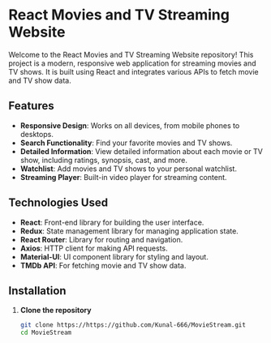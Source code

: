 # React Movies and TV Streaming Website

Welcome to the React Movies and TV Streaming Website repository! This project is a modern, responsive web application for streaming movies and TV shows. It is built using React and integrates various APIs to fetch movie and TV show data.

## Features

- **Responsive Design**: Works on all devices, from mobile phones to desktops.
- **Search Functionality**: Find your favorite movies and TV shows.
- **Detailed Information**: View detailed information about each movie or TV show, including ratings, synopsis, cast, and more.
- **Watchlist**: Add movies and TV shows to your personal watchlist.
- **Streaming Player**: Built-in video player for streaming content.

## Technologies Used

- **React**: Front-end library for building the user interface.
- **Redux**: State management library for managing application state.
- **React Router**: Library for routing and navigation.
- **Axios**: HTTP client for making API requests.
- **Material-UI**: UI component library for styling and layout.
- **TMDb API**: For fetching movie and TV show data.

## Installation

1. **Clone the repository**
   ```bash
   git clone https://https://github.com/Kunal-666/MovieStream.git
   cd MovieStream
